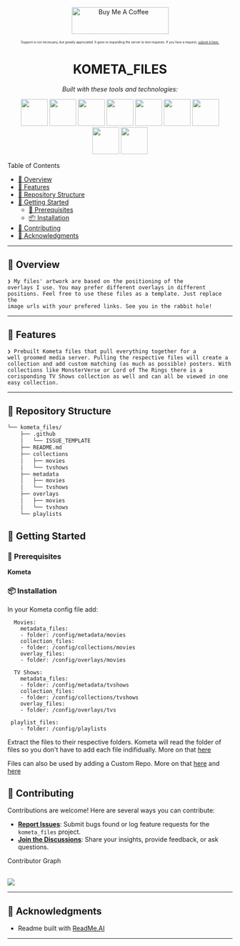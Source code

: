 <p align="center"><a href="https://www.buymeacoffee.com/Wikid82" target="_blank"><img src="https://cdn.buymeacoffee.com/buttons/v2/default-yellow.png" alt="Buy Me A Coffee" style="height: 60px !important;width: 217px !important;" ></a></p>

<p style="font-size: 50%;" align="center"> Support is not necessary, but greatly appriciated. It goes to expanding the server to test requests. If you fave a request,  <a href="https://github.com/Wikid82/kometa_files/issues"> submit it here. </p></a>

<p align="center">
    <h1 align="center">KOMETA_FILES</h1>
</p>

<p align="center">
	<!-- Shields.io badges disabled, using skill icons. --></p>
<p align="center">
		<em>Built with these tools and technologies:</em>
</p>
<p align="center">
	<a href="https://kometa.wiki/en/latest/" title="Kometa">
		<img src="https://cdn.jsdelivr.net/gh/selfhst/icons/png/kometa.png" width="60" height="60"></a>
	<a href="https://radarr.video" title="Radarr">
		<img src="https://cdn.jsdelivr.net/gh/selfhst/icons/svg/radarr.svg" width="60" height="60"></a>
	<a href="https://sonarr.tv" title="Sonarr">
		<img src="https://cdn.jsdelivr.net/gh/selfhst/icons/svg/sonarr.svg" width="60" height="60"></a>
  <a href="https://trakt.tv">
 	<a href="https://www.themoviedb.org/" title="TMDB">
	<img src="https://cdn.jsdelivr.net/gh/selfhst/icons/svg/tmdb.svg" width="60" height="60"></a>
  <a href="https://www.thetvdb.com" title="TVDB">
	<img src="https://cdn.jsdelivr.net/gh/selfhst/icons/svg/tvdb.svg" width="60" height="60"></a>
 	<a href="https://trakt.tv/" title="Trakt">   
  <img src="https://trakt.tv/assets/logos/logomark.square.gradient-b644b16c38ff775861b4b1f58c1230f6a097a2466ab33ae00445a505c33fcb91.svg" width="60" height="60"></a>
	<a href="https://mediux.pro/" title="MediUX">
	<img src="https://mediux.pro/mediux.svg" width="60" height="60"></a>
  <a href="https://theposterdb.com" title="ThePosterDB">
	<img src="https://theposterdb.com/assets/logos/icon/color.svg" width="60" height="60"></a>
  <a href="https://fanart.tv/" title="FanArt">
	<img src="https://i2.wp.com/fanart.tv/images/fanart-logo.png" width="60" height="60"></a>


<br>

Table of Contents

- [📍 Overview](#-overview)
- [👾 Features](#-features)
- [📂 Repository Structure](#-repository-structure)
- [🚀 Getting Started](#-getting-started)
    - [🔖 Prerequisites](#-prerequisites)
    - [📦 Installation](#-installation)
- [🤝 Contributing](#-contributing)
- [🙌 Acknowledgments](#-acknowledgments)

<hr>

## 📍 Overview

<code>❯ My files' artwork are based on the positioning of the overlays I use. You may prefer different overlays in different positions. Feel free to use these files as a template. Just replace the image urls with your prefered links. See you in the rabbit hole!  </code>

---

## 👾 Features

<code>❯ Prebuilt Kometa files that pull everything together for a well groomed media server. Pulling the respective files will create a collection and add custom matching (as much as possible) posters. With collections like MonsterVerse or Lord of The Rings there is a corisponding TV Shows collection as well and can all be viewed in one easy collection. </code>

---

## 📂 Repository Structure

```sh
└── kometa_files/
    ├── .github
    │   └── ISSUE_TEMPLATE
    ├── README.md
    ├── collections
    │   ├── movies
    │   └── tvshows
    ├── metadata
    │   ├── movies
    │   └── tvshows
    ├── overlays
    │   ├── movies
    │   └── tvshows
    └── playlists
```

## 🚀 Getting Started

### 🔖 Prerequisites

**Kometa** 

### 📦 Installation

In your Kometa config file add:
```
  Movies:
    metadata_files:
    - folder: /config/metadata/movies
    collection_files:
    - folder: /config/collections/movies
    overlay_files:
    - folder: /config/overlays/movies
```
```
  TV Shows:
    metadata_files:
    - folder: /config/metadata/tvshows
    collection_files:
    - folder: /config/collections/tvshows
    overlay_files:
    - folder: /config/overlays/tvs
```
```
 playlist_files:
    - folder: /config/playlists
```

Extract the files to their respective folders. Kometa will read the folder of files so you don't have to add each file indifidually. More on that <a href="https://kometa.wiki/en/latest/config/files/#location-types-and-paths">here</a>

Files can also be used by adding a Custom Repo. More on that <a href="https://kometa.wiki/en/latest/config/settings/?h=custom_repo#attributes">here</a> and <a href="https://kometa.wiki/en/latest/config/files/#location-types-and-paths">here</a>


## 🤝 Contributing

Contributions are welcome! Here are several ways you can contribute:

- **[Report Issues](https://github.com/Wikid82/kometa_files/issues)**: Submit bugs found or log feature requests for the `kometa_files` project.
- **[Join the Discussions](https://github.com/Wikid82/kometa_files/discussions)**: Share your insights, provide feedback, or ask questions.

<summary>Contributor Graph</summary>
<br>
<p align="left">
   <a href="https://github.com{/Wikid82/kometa_files/}graphs/contributors">
      <img src="https://contrib.rocks/image?repo=Wikid82/kometa_files">
   </a>
</p>
</details>

---

## 🙌 Acknowledgments

- Readme built with <a href="https://readme-ai.streamlit.app">ReadMe.AI</a> 

---
